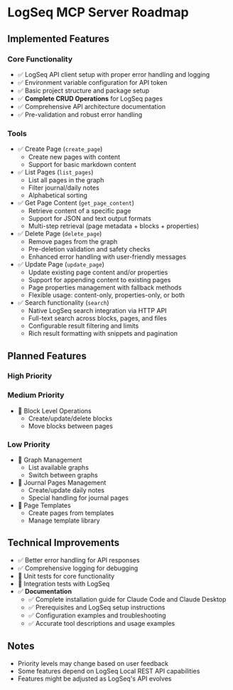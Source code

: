 # LogSeq MCP Server Roadmap

## Implemented Features

### Core Functionality
- ✅ LogSeq API client setup with proper error handling and logging
- ✅ Environment variable configuration for API token
- ✅ Basic project structure and package setup
- ✅ **Complete CRUD Operations** for LogSeq pages
- ✅ Comprehensive API architecture documentation
- ✅ Pre-validation and robust error handling

### Tools
- ✅ Create Page (`create_page`)
  - Create new pages with content
  - Support for basic markdown content
- ✅ List Pages (`list_pages`)
  - List all pages in the graph
  - Filter journal/daily notes
  - Alphabetical sorting
- ✅ Get Page Content (`get_page_content`)
  - Retrieve content of a specific page
  - Support for JSON and text output formats
  - Multi-step retrieval (page metadata + blocks + properties)
- ✅ Delete Page (`delete_page`)
  - Remove pages from the graph
  - Pre-deletion validation and safety checks
  - Enhanced error handling with user-friendly messages
- ✅ Update Page (`update_page`)
  - Update existing page content and/or properties
  - Support for appending content to existing pages
  - Page properties management with fallback methods
  - Flexible usage: content-only, properties-only, or both
- ✅ Search functionality (`search`)
  - Native LogSeq search integration via HTTP API
  - Full-text search across blocks, pages, and files
  - Configurable result filtering and limits
  - Rich result formatting with snippets and pagination

## Planned Features

### High Priority

### Medium Priority
- 🔲 Block Level Operations
  - Create/update/delete blocks
  - Move blocks between pages

### Low Priority
- 🔲 Graph Management
  - List available graphs
  - Switch between graphs
- 🔲 Journal Pages Management
  - Create/update daily notes
  - Special handling for journal pages
- 🔲 Page Templates
  - Create pages from templates
  - Manage template library

## Technical Improvements
- ✅ Better error handling for API responses
- ✅ Comprehensive logging for debugging
- 🔲 Unit tests for core functionality
- 🔲 Integration tests with LogSeq
- ✅ **Documentation**
  - ✅ Complete installation guide for Claude Code and Claude Desktop
  - ✅ Prerequisites and LogSeq setup instructions
  - ✅ Configuration examples and troubleshooting
  - ✅ Accurate tool descriptions and usage examples

## Notes
- Priority levels may change based on user feedback
- Some features depend on LogSeq Local REST API capabilities
- Features might be adjusted as LogSeq's API evolves
